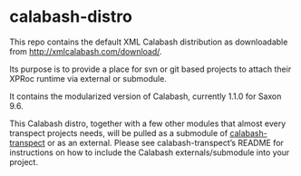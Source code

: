 # calabash-distro

This repo contains the default XML Calabash distribution as downloadable from http://xmlcalabash.com/download/.

Its purpose is to provide a place for svn or git based projects to attach their XPRoc runtime via external or submodule.

It contains the modularized version of Calabash, currently 1.1.0 for Saxon 9.6.

This Calabash distro, together with a few other modules that almost every transpect projects needs, will be pulled as a submodule of [calabash-transpect](https://github.com/transpect/calabash-transpect) or as an external. Please see calabash-transpect’s README for instructions on how to include the Calabash externals/submodule into your project.
